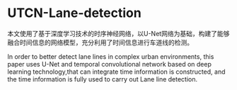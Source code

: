 # UTCN-Lane-detection
本文使用了基于深度学习技术的时序神经网络，以U-Net网络为基础，构建了能够融合时间信息的网络模型，充分利用了时间信息进行车道线的检测。

In order to better detect lane lines in complex urban environments, this paper uses U-Net and temporal convolutional network based on deep learning technology,that can integrate time information is constructed, and the time information is fully used to carry out Lane line detection.

